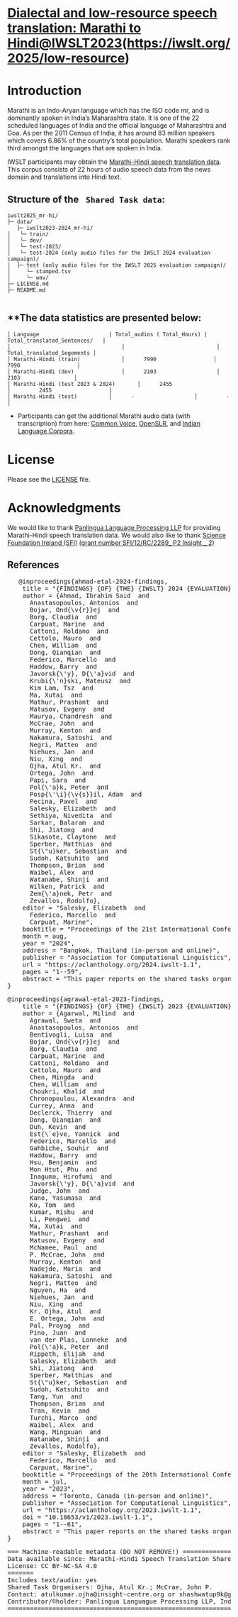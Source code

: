 # [Dialectal and low-resource speech translation: Marathi to Hindi@IWSLT2023](https://iwslt.org/2025/low-resource)(https://iwslt.org/2025/low-resource)

# Introduction
Marathi is an Indo-Aryan language which has the ISO code mr, and is dominantly spoken in India’s Maharashtra state. It is one of the 22 scheduled languages of India and the official language of Maharashtra and Goa. As per the 2011 Census of India, it has around 83 million speakers which covers 6.86% of the country’s total population. Marathi speakers rank third amongst the languages that are spoken in India.

IWSLT participants may obtain the [Marathi-Hindi speech translation data](https://github.com/panlingua/iwslt2025_mr-hi). This corpus consists of 22 hours of audio speech data from the news domain and translations into Hindi text.


## Structure of the ` Shared Task data`:
```
iwslt2025_mr-hi/
├─ data/
   ├─ iwslt2023-2024_mr-hi/
│	└─ train/
│  	└─ dev/
│  	└─ test-2023/
│  	└─ test-2024 (only audio files for the IWSLT 2024 evaluation campaign)/
│  ├─ test (only audio files for the IWSLT 2025 evaluation campaign)/
│     └─ stamped.tsv
│     └─ wav/
├─ LICENSE.md
├─ README.md
   
```
**The data statistics are presented below:
-----------------------------------------------------
```
│ Language	             		| Total_audios ( Total_Hours) | Total_translated_Sentences/   │
│                            		│                             │    Total_translated_Segements │ 
│ Marathi-Hindi (train)      		│      7990            	     │          7990                  │
│ Marathi-Hindi (dev)        		│      2103                   │          2103                 │
│ Marathi-Hindi (test 2023 & 2024)       │      2455                   │         2455                  │
│ Marathi-Hindi (test)  		│      -                   │         -                   │
```
* Participants can get the additional Marathi audio data (with transcription) from here: [Common Voice](https://commonvoice.mozilla.org/en/datasets), [OpenSLR](https://www.openslr.org/64/), and [Indian Language Corpora](https://www.cse.iitb.ac.in/~pjyothi/indiccorpora/).

# License
Please see the [LICENSE](https://github.com/panlingua/iwslt2025_mr-hi/blob/main/LICENSE.md) file.

# Acknowledgments
We would like to thank [Panlingua Language Processing LLP](http://panlingua.co.in/) for providing Marathi-Hindi speech translation data. We would also like to thank [Science Foundation Ireland (SFI)](https://www.sfi.ie/) [(grant number SFI/12/RC/2289_ P2 Insight _ 2)](https://www.insight-centre.org/) 

## References
<pre>
   @inproceedings{ahmad-etal-2024-findings,
    title = "{FINDINGS} {OF} {THE} {IWSLT} 2024 {EVALUATION} {CAMPAIGN}",
    author = {Ahmad, Ibrahim Said  and
      Anastasopoulos, Antonios  and
      Bojar, Ond{\v{r}}ej  and
      Borg, Claudia  and
      Carpuat, Marine  and
      Cattoni, Roldano  and
      Cettolo, Mauro  and
      Chen, William  and
      Dong, Qianqian  and
      Federico, Marcello  and
      Haddow, Barry  and
      Javorsk{\'y}, D{\'a}vid  and
      Krubi{\'n}ski, Mateusz  and
      Kim Lam, Tsz  and
      Ma, Xutai  and
      Mathur, Prashant  and
      Matusov, Evgeny  and
      Maurya, Chandresh  and
      McCrae, John  and
      Murray, Kenton  and
      Nakamura, Satoshi  and
      Negri, Matteo  and
      Niehues, Jan  and
      Niu, Xing  and
      Ojha, Atul Kr.  and
      Ortega, John  and
      Papi, Sara  and
      Pol{\'a}k, Peter  and
      Posp{\'\i}{\v{s}}il, Adam  and
      Pecina, Pavel  and
      Salesky, Elizabeth  and
      Sethiya, Nivedita  and
      Sarkar, Balaram  and
      Shi, Jiatong  and
      Sikasote, Claytone  and
      Sperber, Matthias  and
      St{\"u}ker, Sebastian  and
      Sudoh, Katsuhito  and
      Thompson, Brian  and
      Waibel, Alex  and
      Watanabe, Shinji  and
      Wilken, Patrick  and
      Zem{\'a}nek, Petr  and
      Zevallos, Rodolfo},
    editor = "Salesky, Elizabeth  and
      Federico, Marcello  and
      Carpuat, Marine",
    booktitle = "Proceedings of the 21st International Conference on Spoken Language Translation (IWSLT 2024)",
    month = aug,
    year = "2024",
    address = "Bangkok, Thailand (in-person and online)",
    publisher = "Association for Computational Linguistics",
    url = "https://aclanthology.org/2024.iwslt-1.1",
    pages = "1--59",
    abstract = "This paper reports on the shared tasks organized by the 21st IWSLT Conference. The shared tasks address 7 scientific challenges in spoken language translation: simultaneous and offline translation, automatic subtitling and dubbing, speech-to-speech translation, dialect and low-resource speech translation, and Indic languages. The shared tasks attracted 17 teams whose submissions are documented in 27 system papers. The growing interest towards spoken language translation is also witnessed by the constantly increasing number of shared task organizers and contributors to the overview paper, almost evenly distributed across industry and academia.",
}
</pre>
<pre>
@inproceedings{agrawal-etal-2023-findings,
    title = "{FINDINGS} {OF} {THE} {IWSLT} 2023 {EVALUATION} {CAMPAIGN}",
    author = {Agarwal, Milind  and
      Agrawal, Sweta  and
      Anastasopoulos, Antonios  and
      Bentivogli, Luisa  and
      Bojar, Ond{\v{r}}ej  and
      Borg, Claudia  and
      Carpuat, Marine  and
      Cattoni, Roldano  and
      Cettolo, Mauro  and
      Chen, Mingda  and
      Chen, William  and
      Choukri, Khalid  and
      Chronopoulou, Alexandra  and
      Currey, Anna  and
      Declerck, Thierry  and
      Dong, Qianqian  and
      Duh, Kevin  and
      Est{\`e}ve, Yannick  and
      Federico, Marcello  and
      Gahbiche, Souhir  and
      Haddow, Barry  and
      Hsu, Benjamin  and
      Mon Htut, Phu  and
      Inaguma, Hirofumi  and
      Javorsk{\'y}, D{\'a}vid  and
      Judge, John  and
      Kano, Yasumasa  and
      Ko, Tom  and
      Kumar, Rishu  and
      Li, Pengwei  and
      Ma, Xutai  and
      Mathur, Prashant  and
      Matusov, Evgeny  and
      McNamee, Paul  and
      P. McCrae, John  and
      Murray, Kenton  and
      Nadejde, Maria  and
      Nakamura, Satoshi  and
      Negri, Matteo  and
      Nguyen, Ha  and
      Niehues, Jan  and
      Niu, Xing  and
      Kr. Ojha, Atul  and
      E. Ortega, John  and
      Pal, Proyag  and
      Pino, Juan  and
      van der Plas, Lonneke  and
      Pol{\'a}k, Peter  and
      Rippeth, Elijah  and
      Salesky, Elizabeth  and
      Shi, Jiatong  and
      Sperber, Matthias  and
      St{\"u}ker, Sebastian  and
      Sudoh, Katsuhito  and
      Tang, Yun  and
      Thompson, Brian  and
      Tran, Kevin  and
      Turchi, Marco  and
      Waibel, Alex  and
      Wang, Mingxuan  and
      Watanabe, Shinji  and
      Zevallos, Rodolfo},
    editor = "Salesky, Elizabeth  and
      Federico, Marcello  and
      Carpuat, Marine",
    booktitle = "Proceedings of the 20th International Conference on Spoken Language Translation (IWSLT 2023)",
    month = jul,
    year = "2023",
    address = "Toronto, Canada (in-person and online)",
    publisher = "Association for Computational Linguistics",
    url = "https://aclanthology.org/2023.iwslt-1.1",
    doi = "10.18653/v1/2023.iwslt-1.1",
    pages = "1--61",
    abstract = "This paper reports on the shared tasks organized by the 20th IWSLT Conference. The shared tasks address 9 scientific challenges in spoken language translation: simultaneous and offline translation, automatic subtitling and dubbing, speech-to-speech translation, multilingual, dialect and low-resource speech translation, and formality control. The shared tasks attracted a total of 38 submissions by 31 teams. The growing interest towards spoken language translation is also witnessed by the constantly increasing number of shared task organizers and contributors to the overview paper, almost evenly distributed across industry and academia.",
}
</pre>
<pre>
=== Machine-readable metadata (DO NOT REMOVE!) =====================================================
Data available since: Marathi-Hindi Speech Translation Shared Task@IWSLT-2025
License: CC BY-NC-SA 4.0
=======
Includes text/audio: yes
Shared Task Organisers: Ojha, Atul Kr.; McCrae, John P.
Contact: atulkumar.ojha@insight-centre.org or shashwatup9k@gmail.com, info@panlingua.co.in
Contributor/&copy;holder: Panlingua Languague Processing LLP, India and Insight Centre for Data Analytics, Data Science Institue, University of Galway, Ireland
=======================================================================================================
</pre>
